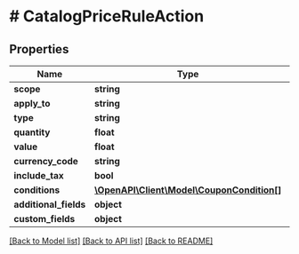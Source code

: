 # # CatalogPriceRuleAction

## Properties

Name | Type | Description | Notes
------------ | ------------- | ------------- | -------------
**scope** | **string** |  | [optional]
**apply_to** | **string** |  | [optional]
**type** | **string** |  | [optional]
**quantity** | **float** |  | [optional]
**value** | **float** |  | [optional]
**currency_code** | **string** |  | [optional]
**include_tax** | **bool** |  | [optional]
**conditions** | [**\OpenAPI\Client\Model\CouponCondition[]**](CouponCondition.md) |  | [optional]
**additional_fields** | **object** |  | [optional]
**custom_fields** | **object** |  | [optional]

[[Back to Model list]](../../README.md#models) [[Back to API list]](../../README.md#endpoints) [[Back to README]](../../README.md)
